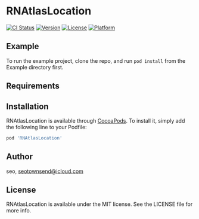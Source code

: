 # RNAtlasLocation

[![CI Status](http://img.shields.io/travis/seo/RNAtlasLocation.svg?style=flat)](https://travis-ci.org/seo/RNAtlasLocation)
[![Version](https://img.shields.io/cocoapods/v/RNAtlasLocation.svg?style=flat)](http://cocoapods.org/pods/RNAtlasLocation)
[![License](https://img.shields.io/cocoapods/l/RNAtlasLocation.svg?style=flat)](http://cocoapods.org/pods/RNAtlasLocation)
[![Platform](https://img.shields.io/cocoapods/p/RNAtlasLocation.svg?style=flat)](http://cocoapods.org/pods/RNAtlasLocation)

## Example

To run the example project, clone the repo, and run `pod install` from the Example directory first.

## Requirements

## Installation

RNAtlasLocation is available through [CocoaPods](http://cocoapods.org). To install
it, simply add the following line to your Podfile:

```ruby
pod 'RNAtlasLocation'
```

## Author

seo, seotownsend@icloud.com

## License

RNAtlasLocation is available under the MIT license. See the LICENSE file for more info.
